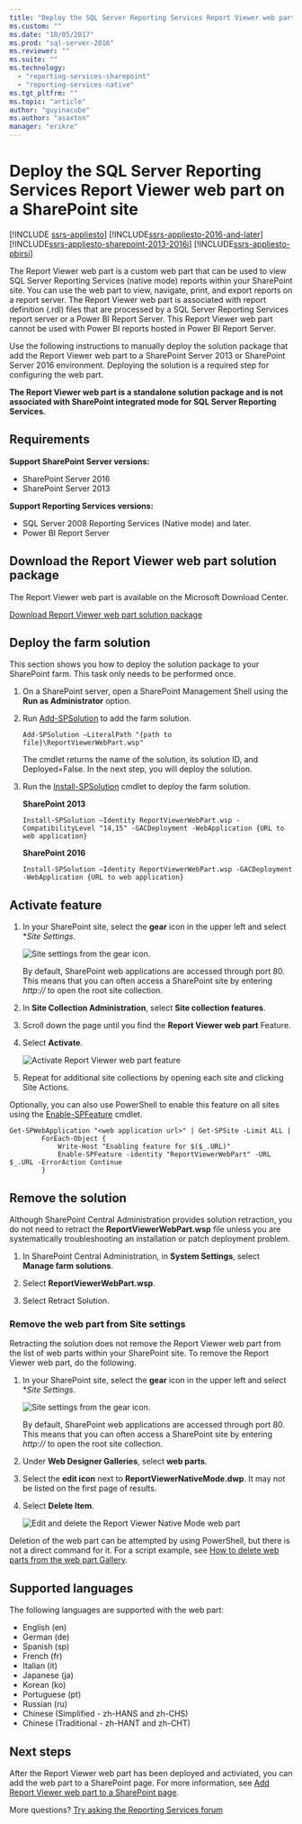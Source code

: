 ```yaml
---
title: "Deploy the SQL Server Reporting Services Report Viewer web part on a SharePoint site | Microsoft Docs"
ms.custom: ""
ms.date: "10/05/2017"
ms.prod: "sql-server-2016"
ms.reviewer: ""
ms.suite: ""
ms.technology: 
  - "reporting-services-sharepoint"
  - "reporting-services-native"
ms.tgt_pltfrm: ""
ms.topic: "article"
author: "guyinacube"
ms.author: "asaxton"
manager: "erikre"
---
```


# Deploy the SQL Server Reporting Services Report Viewer web part on a SharePoint site

[!INCLUDE [ssrs-appliesto](../../includes/ssrs-appliesto.md)] [!INCLUDE[ssrs-appliesto-2016-and-later](../../includes/ssrs-appliesto-2016-and-later.md)] [!INCLUDE[ssrs-appliesto-sharepoint-2013-2016i](../../includes/ssrs-appliesto-sharepoint-2013-2016.md)] [!INCLUDE[ssrs-appliesto-pbirsi](../../includes/ssrs-appliesto-pbirs.md)]

The Report Viewer web part is a custom web part that can be used to view SQL Server Reporting Services (native mode) reports within your SharePoint site. You can use the web part to view, navigate, print, and export reports on a report server. The Report Viewer web part is associated with report definition (.rdl) files that are processed by a SQL Server Reporting Services report server or a Power BI Report Server. This Report Viewer web part cannot be used with Power BI reports hosted in Power BI Report Server.

Use the following instructions to manually deploy the solution package that add the Report Viewer web part to a SharePoint Server 2013 or SharePoint Server 2016 environment. Deploying the solution is a required step for configuring the web part.

**The Report Viewer web part is a standalone solution package and is not associated with SharePoint integrated mode for SQL Server Reporting Services.**

## Requirements

**Support SharePoint Server versions:**  
* SharePoint Server 2016
* SharePoint Server 2013

**Support Reporting Services versions:**  
* SQL Server 2008 Reporting Services (Native mode) and later.
* Power BI Report Server

## Download the Report Viewer web part solution package

The Report Viewer web part is available on the Microsoft Download Center.

[Download Report Viewer web part solution package](https://www.microsoft.com/download/details.aspx?id=55949)

## Deploy the farm solution

This section shows you how to deploy the solution package to your SharePoint farm. This task only needs to be performed once.

1. On a SharePoint server, open a SharePoint Management Shell using the **Run as Administrator** option.

2. Run [Add-SPSolution](https://technet.microsoft.com/library/ff607552(v=office.16).aspx) to add the farm solution.

    ```
    Add-SPSolution –LiteralPath "{path to file}\ReportViewerWebPart.wsp"
    ```

    The cmdlet returns the name of the solution, its solution ID, and Deployed=False. In the next step, you will deploy the solution.

3. Run the [Install-SPSolution](https://technet.microsoft.com/library/ff607534(v=office.16).aspx) cmdlet to deploy the farm solution.

    **SharePoint 2013**

    ```
    Install-SPSolution –Identity ReportViewerWebPart.wsp -CompatibilityLevel "14,15" -GACDeployment -WebApplication {URL to web application}
    ```

    **SharePoint 2016**

    ```
    Install-SPSolution –Identity ReportViewerWebPart.wsp -GACDeployment -WebApplication {URL to web application}
    ```

## Activate feature

1. In your SharePoint site, select the **gear** icon in the upper left and select **Site Settings*.

    ![Site settings from the gear icon.](media/sharepoint-site-settings.png)

    By default, SharePoint web applications are accessed through port 80. This means that you can often access a SharePoint site by entering *http://<computer name>* to open the root site collection.

3. In **Site Collection Administration**, select **Site collection features**.

4. Scroll down the page until you find the **Report Viewer web part** Feature.

5. Select **Activate**.

    ![Activate Report Viewer web part feature](media/web-part-activiate-feature.png)

6. Repeat for additional site collections by opening each site and clicking Site Actions.

Optionally, you can also use PowerShell to enable this feature on all sites using the [Enable-SPFeature](https://technet.microsoft.com/library/ff607803.aspx) cmdlet.

```
Get-SPWebApplication "<web application url>" | Get-SPSite -Limit ALL | 
        ForEach-Object {
            Write-Host "Enabling feature for $($_.URL)"
            Enable-SPFeature -identity "ReportViewerWebPart" -URL $_.URL -ErrorAction Continue
        }
```

## Remove the solution

Although SharePoint Central Administration provides solution retraction, you do not need to retract the **ReportViewerWebPart.wsp** file unless you are systematically troubleshooting an installation or patch deployment problem.

1. In SharePoint Central Administration, in **System Settings**, select **Manage farm solutions**.

2. Select **ReportViewerWebPart.wsp**.

3. Select Retract Solution.

### Remove the web part from Site settings

Retracting the solution does not remove the Report Viewer web part from the list of web parts within your SharePoint site. To remove the Report Viewer web part, do the following.

1. In your SharePoint site, select the **gear** icon in the upper left and select **Site Settings*.

    ![Site settings from the gear icon.](media/sharepoint-site-settings.png)

    By default, SharePoint web applications are accessed through port 80. This means that you can often access a SharePoint site by entering *http://<computer name>* to open the root site collection.

2. Under **Web Designer Galleries**, select **web parts**.

3. Select the **edit icon** next to **ReportViewerNativeMode.dwp**. It may not be listed on the first page of results.

4. Select **Delete Item**.

    ![Edit and delete the Report Viewer Native Mode web part](media/report-viewer-native-mode-edit-delete.png)

Deletion of the web part can be attempted by using PowerShell, but there is not a direct command for it. For a script example, see [How to delete web parts from the web part Gallery](https://gallery.technet.microsoft.com/office/How-to-delete-Web-Parts-1132701f).

## Supported languages

The following languages are supported with the web part:

* English (en)
* German (de)
* Spanish (sp)
* French (fr)
* Italian (it)
* Japanese (ja)
* Korean (ko)
* Portuguese (pt)
* Russian (ru)
* Chinese (Simplified - zh-HANS and zh-CHS)
* Chinese (Traditional - zh-HANT and zh-CHT)

## Next steps

After the Report Viewer web part has been deployed and activiated, you can add the web part to a SharePoint page. For more information, see [Add Report Viewer web part to a SharePoint page](add-report-viewer-web-part-to-page.md).

More questions? [Try asking the Reporting Services forum](http://go.microsoft.com/fwlink/?LinkId=620231)